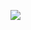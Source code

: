 [![](https://data.jsdelivr.com/v1/package/gh/valhir/cdn/badge)](https://www.jsdelivr.com/package/gh/valhir/cdn)
